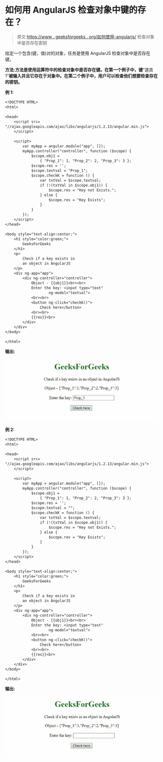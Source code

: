 # 如何用 AngularJS 检查对象中键的存在？

> 原文:[https://www . geeksforgeeks . org/如何使用-angularjs/](https://www.geeksforgeeks.org/how-to-check-the-existence-of-key-in-an-object-using-angularjs/) 检查对象中是否存在密钥

给定一个包含(键，值)对的对象，任务是使用 AngularJS 检查对象中是否存在键。

**方法:**方法是使用运算符中的**检查对象中是否存在键。在第一个例子中，键**“道具 1”**被输入并且它存在于对象中。在第二个例子中，用户可以检查他们想要检查存在的密钥。**

**例 1:**

```tshtml
<!DOCTYPE HTML>
<html>

<head>
    <script src=
"//ajax.googleapis.com/ajax/libs/angularjs/1.2.13/angular.min.js">
    </script>

    <script>
        var myApp = angular.module("app", []);
        myApp.controller("controller", function ($scope) {
            $scope.obj1 =
                { "Prop_1": 1, "Prop_2": 2, "Prop_3": 3 };
            $scope.res = '';
            $scope.textval = "Prop_1";
            $scope.checkK = function () {
                var txtVal = $scope.textval;
                if (!(txtVal in $scope.obj1)) {
                    $scope.res = "Key not Exists.";
                } else {
                    $scope.res = "Key Exists";
                }
            }
        });
    </script>
</head>

<body style="text-align:center;">
    <h1 style="color:green;">
        GeeksForGeeks
    </h1>
    <p>
        Check if a key exists in 
        an object in AngularJS
    </p>
    <div ng-app="app">
        <div ng-controller="controller">
            Object - {{obj1}}<br><br>
            Enter the key: <input type="text" 
                    ng-model="textval">
            <br><br>
            <button ng-click="checkK()">
                Check here</button>
            <br><br>
            {{res}}<br>
        </div>
    </div>
</body>

</html> 
```

**输出:**

![](img/b345de7c499a19a27340923a258f7438.png)

**例 2:**

```tshtml
<!DOCTYPE HTML>
<html>

<head>
    <script src=
"//ajax.googleapis.com/ajax/libs/angularjs/1.2.13/angular.min.js">
    </script>

    <script>
        var myApp = angular.module("app", []);
        myApp.controller("controller", function ($scope) {
            $scope.obj1 =
                { "Prop_1": 1, "Prop_2": 2, "Prop_3": 3 };
            $scope.res = '';
            $scope.textval = "";
            $scope.checkK = function () {
                var txtVal = $scope.textval;
                if (!(txtVal in $scope.obj1)) {
                    $scope.res = "Key not Exists.";
                } else {
                    $scope.res = "Key Exists";
                }
            }
        });
    </script>
</head>

<body style="text-align:center;">
    <h1 style="color:green;">
        GeeksForGeeks
    </h1>
    <p>
        Check if a key exists in 
        an object in AngularJS
    </p>
    <div ng-app="app">
        <div ng-controller="controller">
            Object - {{obj1}}<br><br>
            Enter the key: <input type="text" 
                    ng-model="textval">
            <br><br>
            <button ng-click="checkK()">
                Check here</button>
            <br><br>
            {{res}}<br>
        </div>
    </div>
</body>

</html>   
```

**输出:**

![](img/132e7df923968c7424995aa1fb1ef07c.png)